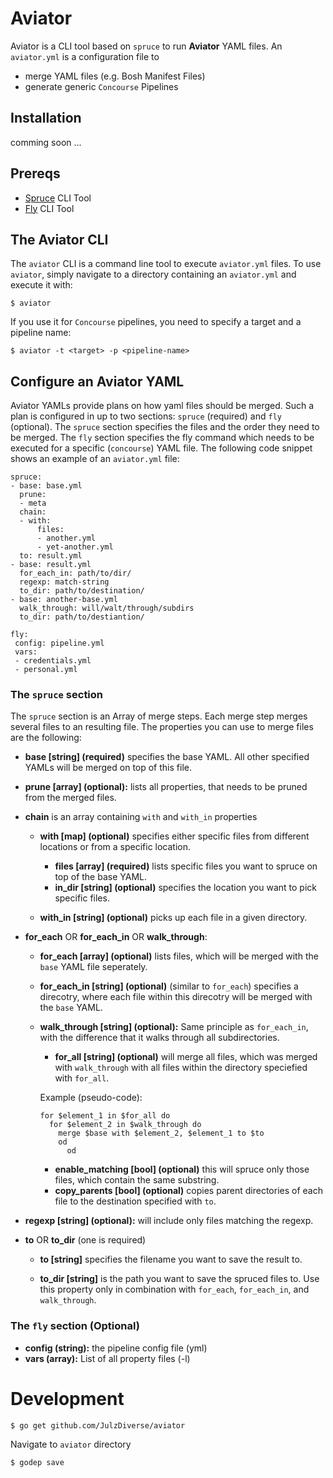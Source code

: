 # Aviator

Aviator is a CLI tool based on `spruce` to run **Aviator** YAML files. An `aviator.yml` is  a configuration file to

- merge YAML files (e.g. Bosh Manifest Files)
- generate generic `Concourse` Pipelines

## Installation

comming soon ...

## Prereqs

- [Spruce](https://github.com/geofffranks/spruce) CLI Tool
- [Fly](https://github.com/concourse/fly) CLI Tool

## The Aviator CLI

The `aviator` CLI is a command line tool to execute `aviator.yml` files. To use `aviator`, simply navigate to a directory containing an `aviator.yml` and execute it with:

```
$ aviator
```

If you use it for `Concourse` pipelines, you need to specify a target and a pipeline name:

```
$ aviator -t <target> -p <pipeline-name>
```

## Configure an Aviator YAML

Aviator YAMLs provide plans on how yaml files should be merged. Such a plan is configured in up to two sections: `spruce` (required) and `fly` (optional). The `spruce` section specifies the files and the order they need to be merged. The `fly` section specifies the fly command which needs to be executed for a specific (`concourse`) YAML file. The following code snippet shows an example of an `aviator.yml` file:  

```
spruce:
- base: base.yml
  prune:
  - meta
  chain:
  - with:
      files:
      - another.yml
      - yet-another.yml
  to: result.yml
- base: result.yml
  for_each_in: path/to/dir/
  regexp: match-string
  to_dir: path/to/destination/
- base: another-base.yml
  walk_through: will/walt/through/subdirs
  to_dir: path/to/destiantion/

fly:
 config: pipeline.yml
 vars:
 - credentials.yml
 - personal.yml
```

### The `spruce` section

The `spruce` section is an Array of merge steps. Each merge step merges several files to an resulting file. The properties you can use to merge files are the following:

- **base [string] (required)** specifies the base YAML. All other specified YAMLs will be merged on top of this file.

- **prune [array] (optional):** lists all properties, that needs to be pruned from the merged files.

- **chain** is an array containing `with` and `with_in` properties

  - **with [map] (optional)** specifies either specific files from different locations or from a specific location.
      - **files [array] (required)** lists specific files you want to spruce on top of the base YAML.
      - **in_dir [string] (optional)**  specifies the location you want to pick specific files.

  - **with_in [string] (optional)** picks up each file in a given directory.

- **for_each** OR **for_each_in** OR **walk_through**:

  - **for_each [array] (optional)** lists files, which will be merged with the `base` YAML file seperately.

  - **for_each_in [string] (optional)** (similar to `for_each`) specifies a direcotry, where each file within this direcotry will be merged with the `base` YAML.

  - **walk_through [string] (optional):** Same principle as `for_each_in`, with the difference that it walks through all subdirectories.

    - **for_all [string] (optional)** will merge all files, which was merged with `walk_through` with all files within the directory speciefied with `for_all`.

    Example (pseudo-code):

    ```
    for $element_1 in $for_all do
      for $element_2 in $walk_through do
        merge $base with $element_2, $element_1 to $to
        od
          od
    ```

    - **enable_matching [bool] (optional)** this will spruce only those files, which contain the same substring.
    - **copy_parents [bool] (optional)** copies parent directories of each file to the destination specified with `to`.


- **regexp [string] (optional):** will include only files matching the regexp.

- **to** OR **to_dir** (one is required)

  - **to [string]** specifies the filename you want to save the result to.

  - **to_dir [string]** is the path you want to save the spruced files to. Use this property only in combination with `for_each`, `for_each_in`, and `walk_through`.

### The `fly` section (Optional)

- **config (string):** the pipeline config file (yml)
- **vars (array):** List of all property files (-l)


# Development

```
$ go get github.com/JulzDiverse/aviator
```

Navigate to `aviator` directory

```
$ godep save
```
